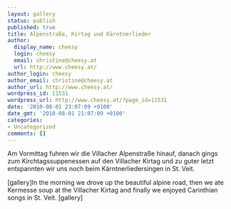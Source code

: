 ```yaml
---
layout: gallery
status: publish
published: true
title: Alpenstraße, Kirtag und Kärntnerlieder
author:
  display_name: cheesy
  login: cheesy
  email: christine@cheesy.at
  url: http://www.cheesy.at/
author_login: cheesy
author_email: christine@cheesy.at
author_url: http://www.cheesy.at/
wordpress_id: 11531
wordpress_url: http://www.cheesy.at/?page_id=11531
date: '2010-08-01 23:07:09 +0100'
date_gmt: '2010-08-01 21:07:09 +0100'
categories:
- Uncategorized
comments: []
---
```

<!--:de-->Am Vormittag fuhren wir die Villacher Alpenstraße hinauf, danach gings zum Kirchtagssuppenessen auf den Villacher Kirtag und zu guter letzt entspannten wir uns noch beim Kärntnerliedersingen in St. Veit.
[gallery]<!--:--><!--:en-->In the morning we drove up the beautiful alpine road, then we ate Kermesse soup at the Villacher Kirtag and finally we enjoyed Carinthian songs in St. Veit.
[gallery]<!--:-->
